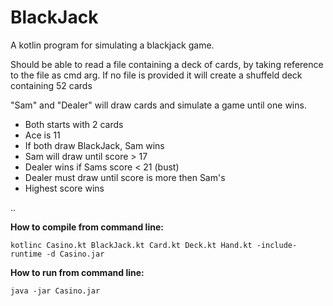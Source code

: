 # BlackJack

A kotlin program for simulating a blackjack game.

Should be able to read a file containing a deck of cards, by taking reference to the file as cmd arg.
If no file is provided it will create a shuffeld deck containing 52 cards

"Sam" and "Dealer" will draw cards and simulate a game until one wins.
- Both starts with 2 cards
- Ace is 11
- If both draw BlackJack, Sam wins
- Sam will draw until score > 17
- Dealer wins if Sams score < 21 (bust)
- Dealer must draw until score is more then Sam's
- Highest score wins

..

**How to compile from command line:**

```
kotlinc Casino.kt BlackJack.kt Card.kt Deck.kt Hand.kt -include-runtime -d Casino.jar
```

**How to run from command line:**

```
java -jar Casino.jar
```
